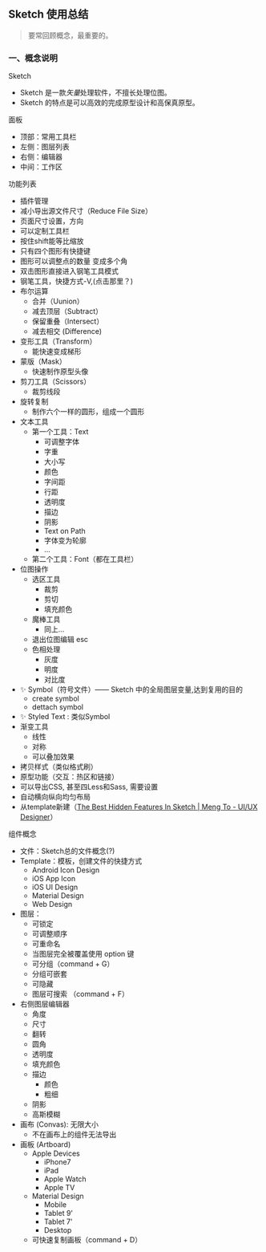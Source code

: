 ## Sketch 使用总结

> 要常回顾概念，最重要的。

### 一、概念说明

Sketch

- Sketch 是一款*矢量*处理软件，不擅长处理位图。
- Sketch 的特点是可以高效的完成原型设计和高保真原型。

面板

- 顶部：常用工具栏
- 左侧：图层列表
- 右侧：编辑器
- 中间：工作区

功能列表

- 插件管理
- 减小导出源文件尺寸（Reduce File Size）
- 页面尺寸设置，方向
- 可以定制工具栏
- 按住shift能等比缩放
- 只有四个图形有快捷键
- 图形可以调整点的数量 变成多个角
- 双击图形直接进入钢笔工具模式
- 钢笔工具，快捷方式-V,(点击那里？)
- 布尔运算
    - 合并（Uunion）
    - 减去顶层（Subtract）
    - 保留重叠（Intersect）
    - 减去相交 (Difference)
- 变形工具（Transform）
    - 能快速变成梯形
- 蒙版（Mask）
    - 快速制作原型头像
- 剪刀工具（Scissors）
    - 裁剪线段
- 旋转复制
    - 制作六个一样的圆形，组成一个圆形
- 文本工具
    - 第一个工具：Text
        - 可调整字体
        - 字重
        - 大小写
        - 颜色
        - 字间距
        - 行距
        - 透明度
        - 描边
        - 阴影
        - Text on Path
        - 字体变为轮廓
        - ...
    - 第二个工具：Font（都在工具栏）
- 位图操作
    - 选区工具
        - 裁剪
        - 剪切
        - 填充颜色
    - 魔棒工具
        - 同上...
    - 退出位图编辑 esc
    - 色相处理
        - 灰度
        - 明度
        - 对比度
- ✨ Symbol（符号文件）—— Sketch 中的全局图层变量,达到复用的目的
    - create symbol
    - dettach symbol
- ✨ Styled Text : 类似Symbol
- 渐变工具
    - 线性
    - 对称
    - 可以叠加效果
- 拷贝样式（类似格式刷）
- 原型功能（交互：热区和链接）
- 可以导出CSS, 甚至四Less和Sass, 需要设置
- 自动横向纵向均匀布局
- 从template新建（[The Best Hidden Features In Sketch | Meng To - UI/UX Designer](http://blog.mengto.com/the-best-hidden-features-in-sketch/)）

组件概念

- 文件：Sketch总的文件概念(?)
- Template：模板，创建文件的快捷方式
    - Android Icon Design
    - iOS App Icon
    - iOS UI Design
    - Material Design
    - Web Design
- 图层：
    - 可锁定
    - 可调整顺序
    - 可重命名
    - 当图层完全被覆盖使用 option 键
    - 可分组（command + G）
    - 分组可嵌套
    - 可隐藏
    - 图层可搜索 （command + F）
- 右侧图层编辑器
    - 角度
    - 尺寸
    - 翻转
    - 圆角
    - 透明度
    - 填充颜色
    - 描边
        - 颜色
        - 粗细
    - 阴影
    - 高斯模糊
- 画布 (Convas): 无限大小
    - 不在画布上的组件无法导出
- 画板 (Artboard)
    - Apple Devices
        - iPhone7 
        - iPad
        - Apple Watch
        - Apple TV
    - Material Design
        - Mobile
        - Tablet 9'
        - Tablet 7'
        - Desktop
    - 可快速复制画板（command + D）